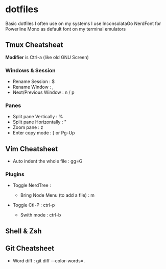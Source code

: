 dotfiles
========

Basic dotfiles I often use on my systems
I use InconsolataGo NerdFont for Powerline Mono as default font on my terminal emulators

## Tmux Cheatsheat
**Modifier** is Ctrl-a (like old GNU Screen)

### Windows & Session
* Rename Session : $
* Rename Window : ,
* Next/Previous Window : n / p

### Panes
* Split pane Vertically : %
* Split pane Horizontally : "
* Zoom pane : z
* Enter copy mode : [ or Pg-Up

## Vim Cheatsheet
* Auto indent the whole file : gg=G

### Plugins
* Toggle NerdTree : <F3>
  * Bring Node Menu (to add a file) : m

* Toggle Ctl-P : ctrl-p
  * Swith mode : ctrl-b

## Shell & Zsh


## Git Cheatsheet
* Word diff : git diff --color-words=.
